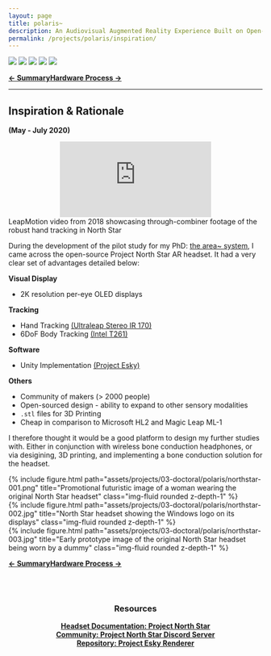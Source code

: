 ```yaml
---
layout: page
title: polaris~
description: An Audiovisual Augmented Reality Experience Built on Open-Source Hardware and Software (2021)
permalink: /projects/polaris/inspiration/
---
```

<div class="caption">
    <a href="https://www.microsoft.com/en-gb/windows/"><img src="https://img.shields.io/badge/Platform-Windows-yellow?style=flat-square&logo=windows"></a>
    <a href="https://unity.com/"><img src="https://img.shields.io/badge/Environment-Unity%20&%20Pd-orange?style=flat-square&logo=unity&logoColor=white"></a>
    <a href="https://doi.org/10.21428/92fbeb44.8abb9ce6"><img src="https://img.shields.io/badge/Publication-NIME-green?style=flat-square&logo=readthedocs&logoColor=white"></a>
    <a href="https://github.com/sambilbow/polaris/wiki"><img src="https://img.shields.io/badge/Guide-Wiki-red?style=flat-square&logo=todoist&logoColor=white"></a>
    <a href="https://github.com/sambilbow/polaris/"><img src="https://img.shields.io/badge/Code-GitHub-blue?style=flat-square&logo=github&logoColor=white"></a>
</div>

<b style="text-align: center;" id="bottom-nav"><a href="../">← Summary</a><a href="../hardware/">Hardware Process →</a></b>
<hr class="rounded">      

## Inspiration & Rationale 
**(May - July 2020)**

<div class="row">
    <div class="col-sm mt-1 mt-md-0" align="center">
        <div class ="embed-responsive embed-responsive-16by9">
            <iframe src="https://www.youtube.com/embed/7m6J8W6Ib4w" frameborder="0" webkitallowfullscreen mozallowfullscreen allowfullscreen></iframe>
        </div>
    </div>
</div>
<div class="caption">   
    LeapMotion video from 2018 showcasing through-combiner footage of the robust hand tracking in North Star        
</div>     

During the development of the pilot study for my PhD: [the area~ system](../../area/), I came across the open-source Project North Star AR headset. It had a very clear set of advantages detailed below:

**Visual Display**
- 2K resolution per-eye OLED displays

**Tracking**
- Hand Tracking [(Ultraleap Stereo IR 170)](https://www.ultraleap.com/product/stereo-ir-170/)
- 6DoF Body Tracking [(Intel T261)](https://dev.intelrealsense.com/docs/tracking-camera-t265-datasheet)

**Software**
- Unity Implementation [(Project Esky)](https://github.com/HyperLethalVector/ProjectEsky-UnityIntegration)

**Others**
- Community of makers (> 2000 people)
- Open-sourced design - ability to expand to other sensory modalities
- `.stl` files for 3D Printing
- Cheap in comparison to Microsoft HL2 and Magic Leap ML-1

I therefore thought it would be a good platform to design my further studies with. Either in conjunction with wireless bone conduction headphones, or via desigining, 3D printing, and implementing a bone conduction solution for the headset.

<div class="row">
    <div class="col-sm mt-2 mt-md-0">
        {% include figure.html path="assets/projects/03-doctoral/polaris/northstar-001.png" title="Promotional futuristic image of a woman wearing the original North Star headset" class="img-fluid rounded z-depth-1" %}
    </div>
    <div class="col-sm mt-2 mt-md-0">
        {% include figure.html path="assets/projects/03-doctoral/polaris/northstar-002.jpg" title="North Star headset showing the Windows logo on its displays" class="img-fluid rounded z-depth-1" %}
    </div>
    <div class="col-sm mt-2 mt-md-0">
        {% include figure.html path="assets/projects/03-doctoral/polaris/northstar-003.jpg" title="Early prototype image of the original North Star headset being worn by a dummy" class="img-fluid rounded z-depth-1" %}
    </div>
</div>
                
<b style="text-align: center;" id="bottom-nav"><a href="../">← Summary</a><a href="../hardware/">Hardware Process →</a></b>

<br><br>
<div style="text-align: center;">
    <h3>Resources</h3>
    <b><a href="https://docs.projectnorthstar.org/">Headset Documentation: Project North Star</a></b><br>
    <b><a href="https://discord.gg/wBsV2ehpq2">Community: Project North Star Discord Server</a></b><br>
    <b><a href="https://github.com/HyperLethalVector/ProjectEsky-UnityIntegration">Repository: Project Esky Renderer</a></b><br>
    <br><br>
</div>